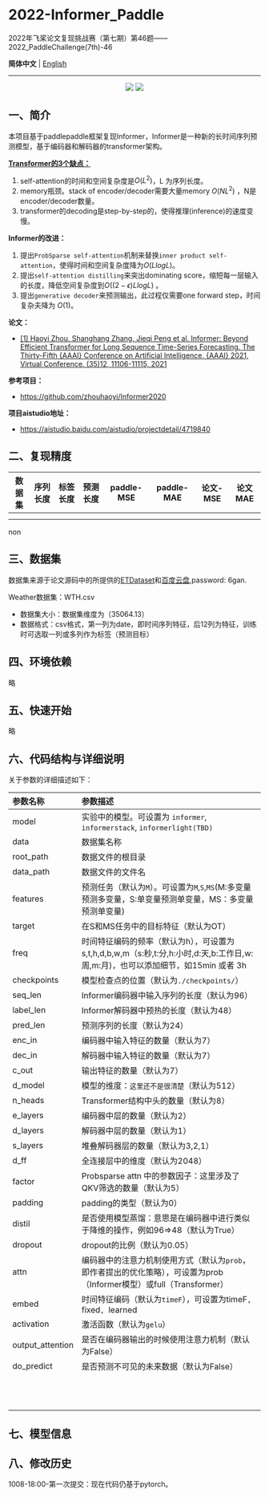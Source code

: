# 2022-Informer_Paddle

2022年飞桨论文复现挑战赛（第七期）第46题——2022_PaddleChallenge(7th)-46

**简体中文** | [English](./README_en.md)

------------------------------------------------------------------------------------------

<p align="center">
  <a href=""><img src="https://img.shields.io/badge/python-3.7+-aff.svg"></a>
  <a href=""><img src="https://img.shields.io/badge/paddlepaddle-2.3.0+-aff.svg"></a>
</p>

## 一、简介

本项目基于paddlepaddle框架复现Informer，Informer是一种新的长时间序列预测模型，基于编码器和解码器的transformer架构。

**[Transformer的3个缺点：](https://zhuanlan.zhihu.com/p/480242779)**

1. self-attention的时间和空间复杂度是$O(L^2)$，L 为序列长度。
2. memory瓶颈。stack of encoder/decoder需要大量memory $O(NL^2)$ ，N是encoder/decoder数量。
3. transformer的decoding是step-by-step的，使得推理(inference)的速度变慢。

**Informer的改进：**

1. 提出`ProbSparse self-attention`机制来替换`inner product self-attention`，使得时间和空间复杂度降为$O(LlogL)$。
2. 提出`self-attention distilling`来突出dominating score，缩短每一层输入的长度，降低空间复杂度到$O((2-\epsilon)LlogL)$ 。
3. 提出`generative decoder`来预测输出，此过程仅需要one forward step，时间复杂夫降为 $O(1)$。

**论文：**

- [[1] Haoyi Zhou, Shanghang Zhang, Jieqi Peng et al. Informer: Beyond Efficient Transformer for Long Sequence Time-Series Forecasting. The Thirty-Fifth {AAAI} Conference on Artificial Intelligence, {AAAI} 2021, Virtual Conference. (35)12, 11106-11115, 2021](https://arxiv.org/abs/2012.07436)

**参考项目：**

- https://github.com/zhouhaoyi/Informer2020

**项目aistudio地址：**

- https://aistudio.baidu.com/aistudio/projectdetail/4719840

## 二、复现精度

| 数据集 | 序列长度 | 标签长度 | 预测长度 | paddle-MSE | paddle-MAE | 论文-MSE | 论文MAE |
| ------ | -------- | -------- | -------- | ---------- | ---------- | -------- | ------- |
|        |          |          |          |            |            |          |         |
|        |          |          |          |            |            |          |         |

non
## 三、数据集

数据集来源于论文源码中的所提供的[ETDataset](https://github.com/zhouhaoyi/ETDataset/blob/main/README_CN.md)和[百度云盘](https://pan.baidu.com/s/1wyaGUisUICYHnfkZzWCwyA?_at_=1665205285640#list/path=%2F),password: 6gan.

Weather数据集：WTH.csv

- 数据集大小：数据集维度为（35064.13）
- 数据格式：csv格式，第一列为date，即时间序列特征，后12列为特征，训练时可选取一列或多列作为标签（预测目标）

## 四、环境依赖

略

## 五、快速开始

略

## 六、代码结构与详细说明

关于参数的详细描述如下：

| 参数名称         | 参数描述                                                     |
| :--------------- | :----------------------------------------------------------- |
| model            | 实验中的模型。可设置为 `informer`, `informerstack`, `informerlight(TBD)` |
| data             | 数据集名称                                                   |
| root_path        | 数据文件的根目录                                             |
| data_path        | 数据文件的文件名                                             |
| features         | 预测任务（默认为`M`）。可设置为`M`,`S`,`MS`(M:多变量预测多变量，S:单变量预测单变量，MS：多变量预测单变量) |
| target           | 在S和MS任务中的目标特征（默认为OT）                          |
| freq             | 时间特征编码的频率（默认为h），可设置为s,t,h,d,b,w,m（s:秒,t:分,h:小时,d:天,b:工作日,w:周,m:月)，也可以添加细节，如15min 或者 3h |
| checkpoints      | 模型检查点的位置（默认为`./checkpoints/`）                   |
| seq_len          | Informer编码器中输入序列的长度（默认为96）                   |
| label_len        | Informer解码器中预热的长度（默认为48）                       |
| pred_len         | 预测序列的长度（默认为24）                                   |
| enc_in           | 编码器中输入特征的数量（默认为7）                            |
| dec_in           | 解码器中输入特征的数量（默认为7）                            |
| c_out            | 输出特征的数量（默认为7）                                    |
| d_model          | 模型的维度：`这里还不是很清楚`（默认为512）                  |
| n_heads          | Transformer结构中头的数量（默认为8）                         |
| e_layers         | 编码器中层的数量（默认为2）                                  |
| d_layers         | 解码器中层的数量（默认为1）                                  |
| s_layers         | 堆叠解码器层的数量（默认为3,2,1）                            |
| d_ff             | 全连接层中的维度（默认为2048）                               |
| factor           | Probsparse attn 中的参数因子：这里涉及了QKV筛选的数量（默认为5） |
| padding          | padding的类型（默认为0）                                     |
| distil           | 是否使用模型蒸馏：意思是在编码器中进行类似于降维的操作，例如96=>48（默认为True） |
| dropout          | dropout的比例（默认为0.05）                                  |
| attn             | 编码器中的注意力机制使用方式（默认为`prob`，即作者提出的优化策略），可设置为prob（Informer模型）或full（Transformer） |
| embed            | 时间特征编码（默认为`timeF`），可设置为timeF`, `fixed`, `learned |
| activation       | 激活函数（默认为`gelu`）                                     |
| output_attention | 是否在编码器输出的时候使用注意力机制（默认为False）          |
| do_predict       | 是否预测不可见的未来数据（默认为False）                      |
|                  |                                                              |
|                  |                                                              |
|                  |                                                              |
|                  |                                                              |
|                  |                                                              |
|                  |                                                              |
|                  |                                                              |
|                  |                                                              |
|                  |                                                              |
|                  |                                                              |
|                  |                                                              |
|                  |                                                              |



## 七、模型信息


## 八、修改历史
1008-18:00-第一次提交：现在代码仍基于pytorch。